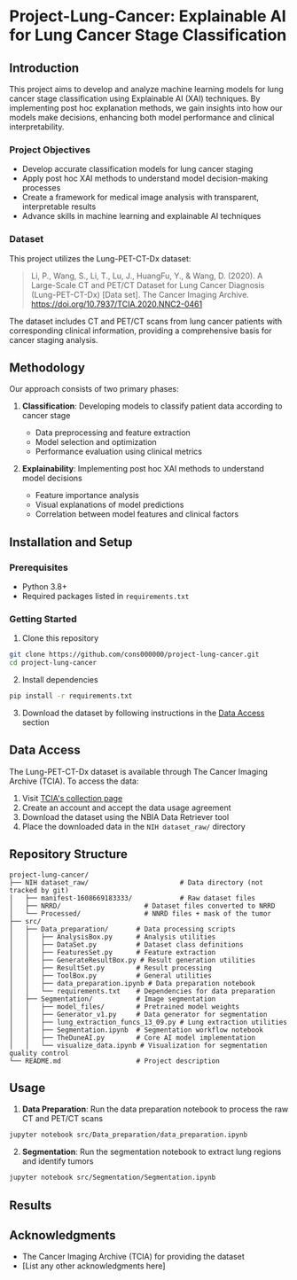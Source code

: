 # Project-Lung-Cancer: Explainable AI for Lung Cancer Stage Classification

## Introduction
This project aims to develop and analyze machine learning models for lung cancer stage classification using Explainable AI (XAI) techniques. By implementing post hoc explanation methods, we gain insights into how our models make decisions, enhancing both model performance and clinical interpretability.

### Project Objectives
- Develop accurate classification models for lung cancer staging
- Apply post hoc XAI methods to understand model decision-making processes
- Create a framework for medical image analysis with transparent, interpretable results
- Advance skills in machine learning and explainable AI techniques

### Dataset
This project utilizes the Lung-PET-CT-Dx dataset:
> Li, P., Wang, S., Li, T., Lu, J., HuangFu, Y., & Wang, D. (2020). A Large-Scale CT and PET/CT Dataset for Lung Cancer Diagnosis (Lung-PET-CT-Dx) [Data set]. The Cancer Imaging Archive. https://doi.org/10.7937/TCIA.2020.NNC2-0461

The dataset includes CT and PET/CT scans from lung cancer patients with corresponding clinical information, providing a comprehensive basis for cancer staging analysis.

## Methodology
Our approach consists of two primary phases:

1. **Classification**: Developing models to classify patient data according to cancer stage
   - Data preprocessing and feature extraction
   - Model selection and optimization
   - Performance evaluation using clinical metrics

2. **Explainability**: Implementing post hoc XAI methods to understand model decisions
   - Feature importance analysis
   - Visual explanations of model predictions
   - Correlation between model features and clinical factors

## Installation and Setup

### Prerequisites
- Python 3.8+
- Required packages listed in `requirements.txt`

### Getting Started
1. Clone this repository
```bash
git clone https://github.com/cons000000/project-lung-cancer.git
cd project-lung-cancer
```

2. Install dependencies
```bash
pip install -r requirements.txt
```

3. Download the dataset by following instructions in the [Data Access](#data-access) section

## Data Access
The Lung-PET-CT-Dx dataset is available through The Cancer Imaging Archive (TCIA). To access the data:

1. Visit [TCIA's collection page](https://www.cancerimagingarchive.net/)
2. Create an account and accept the data usage agreement
3. Download the dataset using the NBIA Data Retriever tool
4. Place the downloaded data in the `NIH dataset_raw/` directory

## Repository Structure
```
project-lung-cancer/
├── NIH dataset_raw/                       # Data directory (not tracked by git)
│   ├── manifest-1608669183333/            # Raw dataset files
│   ├── NRRD/                     # Dataset files converted to NRRD
│   └── Processed/                # NNRD files + mask of the tumor
├── src/
│   ├── Data_preparation/       # Data processing scripts
│   │   ├── AnalysisBox.py      # Analysis utilities
│   │   ├── DataSet.py          # Dataset class definitions
│   │   ├── FeaturesSet.py      # Feature extraction
│   │   ├── GenerateResultBox.py # Result generation utilities
│   │   ├── ResultSet.py        # Result processing
│   │   ├── ToolBox.py          # General utilities
│   │   ├── data_preparation.ipynb # Data preparation notebook
│   │   └── requirements.txt    # Dependencies for data preparation
│   ├── Segmentation/           # Image segmentation
│   │   ├── model_files/        # Pretrained model weights
│   │   ├── Generator_v1.py     # Data generator for segmentation
│   │   ├── lung_extraction_funcs_13_09.py # Lung extraction utilities
│   │   ├── Segmentation.ipynb  # Segmentation workflow notebook
│   │   ├── TheDuneAI.py        # Core AI model implementation
│   │   └── visualize_data.ipynb # Visualization for segmentation quality control
└── README.md                   # Project description
```

## Usage
1. **Data Preparation**: Run the data preparation notebook to process the raw CT and PET/CT scans
```bash
jupyter notebook src/Data_preparation/data_preparation.ipynb
```

2. **Segmentation**: Run the segmentation notebook to extract lung regions and identify tumors
```bash
jupyter notebook src/Segmentation/Segmentation.ipynb
```

## Results


## Acknowledgments
- The Cancer Imaging Archive (TCIA) for providing the dataset
- [List any other acknowledgments here]